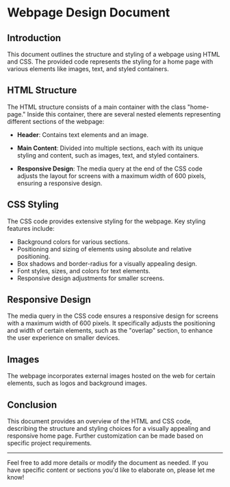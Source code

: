 # Webpage Design Document

## Introduction

This document outlines the structure and styling of a webpage using HTML and CSS. The provided code represents the styling for a home page with various elements like images, text, and styled containers.

## HTML Structure

The HTML structure consists of a main container with the class "home-page." Inside this container, there are several nested elements representing different sections of the webpage:

- **Header**: Contains text elements and an image.

- **Main Content**: Divided into multiple sections, each with its unique styling and content, such as images, text, and styled containers.

- **Responsive Design**: The media query at the end of the CSS code adjusts the layout for screens with a maximum width of 600 pixels, ensuring a responsive design.

## CSS Styling

The CSS code provides extensive styling for the webpage. Key styling features include:

- Background colors for various sections.
- Positioning and sizing of elements using absolute and relative positioning.
- Box shadows and border-radius for a visually appealing design.
- Font styles, sizes, and colors for text elements.
- Responsive design adjustments for smaller screens.

## Responsive Design

The media query in the CSS code ensures a responsive design for screens with a maximum width of 600 pixels. It specifically adjusts the positioning and width of certain elements, such as the "overlap" section, to enhance the user experience on smaller devices.

## Images

The webpage incorporates external images hosted on the web for certain elements, such as logos and background images.

## Conclusion

This document provides an overview of the HTML and CSS code, describing the structure and styling choices for a visually appealing and responsive home page. Further customization can be made based on specific project requirements.

---

Feel free to add more details or modify the document as needed. If you have specific content or sections you'd like to elaborate on, please let me know!
